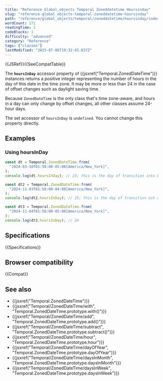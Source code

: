 ```yaml
---
title: "Reference Global_objects Temporal Zoneddatetime Hoursinday"
slug: "reference-global_objects-temporal-zoneddatetime-hoursinday"
path: "reference/global_objects/temporal/zoneddatetime/hoursinday/index.md"
wordCount: 171
readingTime: 1
codeBlocks: 1
difficulty: "advanced"
category: "Reference"
tags: ["classes"]
lastModified: "2025-07-06T19:32:45.837Z"
---
```



{{JSRef}}{{SeeCompatTable}}

The **`hoursInDay`** accessor property of {{jsxref("Temporal.ZonedDateTime")}} instances returns a positive integer representing the number of hours in the day of this date in the time zone. It may be more or less than 24 in the case of offset changes such as daylight saving time.

Because `ZonedDateTime` is the only class that's time zone-aware, and hours in a day can only change by offset changes, all other classes assume 24-hour days.

The set accessor of `hoursInDay` is `undefined`. You cannot change this property directly.

## Examples

### Using hoursInDay

```js
const dt = Temporal.ZonedDateTime.from(
  "2024-03-10T01:58:00-05:00[America/New_York]",
);
console.log(dt.hoursInDay); // 23; this is the day of transition into DST

const dt2 = Temporal.ZonedDateTime.from(
  "2024-11-03T01:58:00-04:00[America/New_York]",
);
console.log(dt2.hoursInDay); // 25; this is the day of transition out of DST

const dt3 = Temporal.ZonedDateTime.from(
  "2024-11-04T01:58:00-05:00[America/New_York]",
);
console.log(dt3.hoursInDay); // 24
```

## Specifications

{{Specifications}}

## Browser compatibility

{{Compat}}

## See also

- {{jsxref("Temporal.ZonedDateTime")}}
- {{jsxref("Temporal/ZonedDateTime/with", "Temporal.ZonedDateTime.prototype.with()")}}
- {{jsxref("Temporal/ZonedDateTime/add", "Temporal.ZonedDateTime.prototype.add()")}}
- {{jsxref("Temporal/ZonedDateTime/subtract", "Temporal.ZonedDateTime.prototype.subtract()")}}
- {{jsxref("Temporal/ZonedDateTime/hour", "Temporal.ZonedDateTime.prototype.hour")}}
- {{jsxref("Temporal/ZonedDateTime/dayOfYear", "Temporal.ZonedDateTime.prototype.dayOfYear")}}
- {{jsxref("Temporal/ZonedDateTime/daysInMonth", "Temporal.ZonedDateTime.prototype.daysInMonth")}}
- {{jsxref("Temporal/ZonedDateTime/daysInWeek", "Temporal.ZonedDateTime.prototype.daysInWeek")}}

